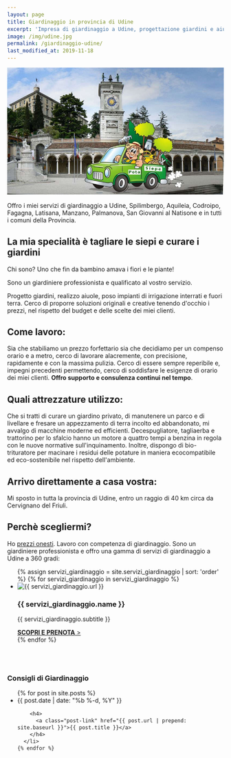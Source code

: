 ```yaml
---
layout: page
title: Giardinaggio in provincia di Udine
excerpt: 'Impresa di giardinaggio a Udine, progettazione giardini e aiuole, manutenzione programmata delle aree a verde aziendale, sistemazione giardini privati e potatura siepe.'
image: /img/udine.jpg
permalink: /giardinaggio-udine/
last_modified_at: 2019-11-18
---
```

<img src="/img/udine.jpg" alt="Giardiniere a Udine per tutti i lavori di giardinaggio di cui hai bisogno" title="Giardiniere a Udine per tutti i lavori di giardinaggio di cui hai bisogno">

Offro i miei servizi di giardinaggio a Udine, Spilimbergo, Aquileia, Codroipo, Fagagna, Latisana, Manzano, Palmanova, San Giovanni al Natisone e in tutti i comuni della Provincia.

## La mia specialità è tagliare le siepi e curare i giardini
Chi sono? Uno che fin da bambino amava i fiori e le piante!

Sono un giardiniere professionista e qualificato al vostro servizio.

Progetto giardini, realizzo aiuole, poso impianti di irrigazione interrati e fuori terra. Cerco di proporre soluzioni originali e creative tenendo d'occhio i prezzi, nel rispetto del budget e delle scelte dei miei clienti.

## Come lavoro:
Sia che stabiliamo un prezzo forfettario sia che decidiamo per un compenso orario e a metro, cerco di lavorare alacremente, con precisione, rapidamente e con la massima pulizia.
Cerco di essere sempre reperibile e, impegni precedenti permettendo, cerco di soddisfare le esigenze di orario dei miei clienti. **Offro supporto e consulenza continui nel tempo**.

## Quali attrezzature utilizzo:
Che si tratti di curare un giardino privato, di manutenere un parco e di livellare e fresare un appezzamento di terra incolto ed abbandonato, mi avvalgo di macchine moderne ed efficienti. Decespugliatore, tagliaerba e trattorino per lo sfalcio hanno un motore a quattro tempi a benzina in regola con le nuove normative sull'inquinamento. Inoltre, dispongo di bio-trituratore per macinare i residui delle potature in maniera ecocompatibile ed eco-sostenibile nel rispetto dell'ambiente.

## Arrivo direttamente a casa vostra:
 Mi sposto in tutta la provincia di Udine, entro un raggio di 40 km circa da Cervignano del Friuli.


## Perchè scegliermi?
Ho <a href="/prezzi/" title="Quanto costa il giardiniere? Quanto costa tagliare la siepe? Scopri il prezzo che ti interessa, scarica il listino prezzi">prezzi onesti</a>.
Lavoro con competenza di giardinaggio. Sono un giardiniere professionista e offro una gamma di
servizi di giardinaggio a Udine a 360 gradi:

<div class="page-content">
<div class="list-collection">
<ul>
  {% assign servizi_giardinaggio = site.servizi_giardinaggio | sort: 'order' %}
  {% for servizi_giardinaggio in servizi_giardinaggio %}
		<li>
      <img src="{% include relative-src.html src=servizi_giardinaggio.image_path %}" alt="{{ servizi_giardinaggio.url }}">
			<h3>{{ servizi_giardinaggio.name }}</h3>
      <p>{{ servizi_giardinaggio.subtitle }}</p>
			<a href="{{ site.baseurl }}{{ servizi_giardinaggio.url }}" title="{{ servizi_giardinaggio.url }}"><strong>SCOPRI E PRENOTA</strong> &gt;</a>
		</li>
	{% endfor %}
</ul>
</div>
</div>
<br/><br/>
<section>
<div class="comuni">
  <h3>Consigli di Giardinaggio</h3>
  <ul class="post-list">
    {% for post in site.posts %}
      <li>
        <span class="post-meta">{{ post.date | date: "%b %-d, %Y" }}</span>

        <h4>
          <a class="post-link" href="{{ post.url | prepend: site.baseurl }}">{{ post.title }}</a>
        </h4>
      </li>
    {% endfor %}
  </ul>
</div>
</section>
